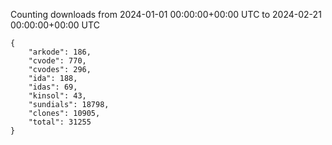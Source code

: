 
Counting downloads from 2024-01-01 00:00:00+00:00 UTC to 2024-02-21 00:00:00+00:00 UTC

```
{
    "arkode": 186,
    "cvode": 770,
    "cvodes": 296,
    "ida": 188,
    "idas": 69,
    "kinsol": 43,
    "sundials": 18798,
    "clones": 10905,
    "total": 31255
}
```
